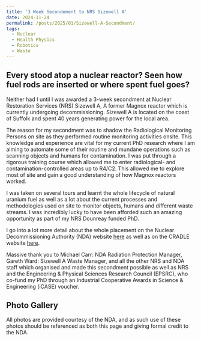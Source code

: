```yaml
---
title: '3 Week Secondement to NRS Sizewell A'
date: 2024-11-24
permalink: /posts/2025/01/Sizewell-A-Secondment/
tags:
  - Nuclear
  - Health Physics
  - Robotics
  - Waste
---
```

Every stood atop a nuclear reactor? Seen how fuel rods are inserted or where spent fuel goes?
--------
Neither had I until I was awarded a 3-week secondment at Nuclear Restoration Services (NRS) Sizewell A, A former Magnox reactor which is currently undergoing decommissioning. Sizewell A is located on the coast of Suffolk and spent 40 years generating power for the local area.

The reason for my secondment was to shadow the Radiological Monitoring Persons on site as they performed routine monitoring activities onsite. This knowledge and experience are vital for my current PhD research where I am aiming to automate some of their routine and mundane operations such as scanning objects and humans for contamination. I was put through a rigorous training course which allowed me to enter radiological- and contamination-controlled areas up to R4/C2. This allowed me to explore most of site and gain a good understanding of how Magnox reactors worked.

I was taken on several tours and learnt the whole lifecycle of natural uranium fuel as well as a lot about the current processes and methodologies used on site to monitor objects, humans and different waste streams. I was incredibly lucky to have been afforded such an amazing opportunity as part of my NRS Dounreay funded PhD.

I go into a lot more detail about the whole placement on the Nuclear Decommissioning Authority (NDA) website [here]( https://nda.blog.gov.uk/phd-student-joshua-bettles-joins-the-team-at-sizewell-a-to-explore-robotics-and-their-role-in-monitoring/) as well as on the CRADLE website [here](). 

Massive thank you to Michael Carr: NDA Radiation Protection Manager, Gareth Ward: Sizewell A Waste Manager, and all the other NRS and NDA staff which organised and made this secondment possible as well as NRS and the Engineering & Physical Sciences Research Council (EPSRC), who co-fund my PhD through an Industrial Cooperative Awards in Science & Engineering (iCASE) voucher.

Photo Gallery
-------
All photos are provided courtesy of the NDA, and as such use of these photos should be referenced as both this page and giving formal credit to the NDA.
